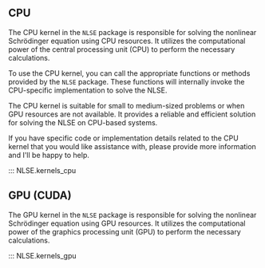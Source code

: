 ## CPU
The CPU kernel in the `NLSE` package is responsible for solving the nonlinear Schrödinger equation using CPU resources. It utilizes the computational power of the central processing unit (CPU) to perform the necessary calculations.

To use the CPU kernel, you can call the appropriate functions or methods provided by the `NLSE` package. These functions will internally invoke the CPU-specific implementation to solve the NLSE.

The CPU kernel is suitable for small to medium-sized problems or when GPU resources are not available. It provides a reliable and efficient solution for solving the NLSE on CPU-based systems.

If you have specific code or implementation details related to the CPU kernel that you would like assistance with, please provide more information and I'll be happy to help.

::: NLSE.kernels_cpu

## GPU (CUDA)
The GPU kernel in the `NLSE` package is responsible for solving the nonlinear Schrödinger equation using GPU resources. It utilizes the computational power of the graphics processing unit (GPU) to perform the necessary calculations.

::: NLSE.kernels_gpu